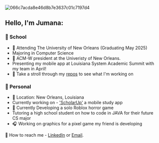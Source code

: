 ![066c7acda8e46d8b7e3637c01c7197d4](https://github.com/JumanaCS/JumanaCS/assets/148403239/420ac19e-915b-44ef-843f-0c17450ddbb7)

## Hello, I'm Jumana:

### 🤍 School  


- 🐚 Attending The University of New Orleans (Graduating May 2025)
- Majoring in Computer Science 
- 🧸 ACM-W president at the Univeristy of New Orleans.
- Presenting my mobile app at Louisiana System Academic Summit with my team in April!
- 🥛 Take a stroll through my [repos](https://github.com/JumanaCS?tab=repositories) to see what I'm working on


 ### 🤎 Personal 


- 🥥 Location: New Orleans, Louisiana 
- Currently working on - ['ScholarUp'](https://github.com/JumanaCS/ScholarUp) a mobile study app 
- 🫧 Currently Developing a solo Roblox horror game 
- Tutoring a high school student on how to code in JAVA for their future CS major
- 🎧 Working on graphics for a pixel game my friend is developing 

💼 How to reach me - [LinkedIn](https://www.linkedin.com/in/jumana-sul) or [Email](jumana.suleiman.cs@gmail.com).
